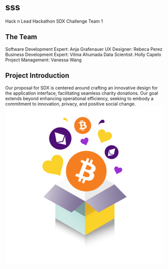 # sss
Hack n Lead Hackathon SDX Challenge Team 1
## The Team
Software Development Expert: Anja Grafenauer
UX Designer: Rebeca Perez
Business Development Expert: Vilma Ahumada
Data Scientist: Holly Capelo
Project Management: Vanessa Wang
<!-- ![alt text](foto-46.jpg) -->
## Project Introduction
Our proposal for SDX is centered around crafting an innovative design for the application interface, facilitating seamless charity donations. Our goal extends beyond enhancing operational efficiency, seeking to embody a commitment to innovation, privacy, and positive social change.
![pic1](assets/A-Crypto-Donation-Ecosystem-The-Giving-Block.png)